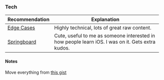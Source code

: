 ### Tech 

| Recommendation       | Explanation |
| -------------------- |-------------|
| [Edge Cases](http://edgecasesshow.com) | Highly technical, lots of great raw content. |
| [Springboard](http://springboardshow.com) | Cute, useful to me as someone interested in how people learn iOS. I was on it. Gets extra kudos. |


#### Notes

Move everything from [this gist](https://gist.github.com/orta/8438034)